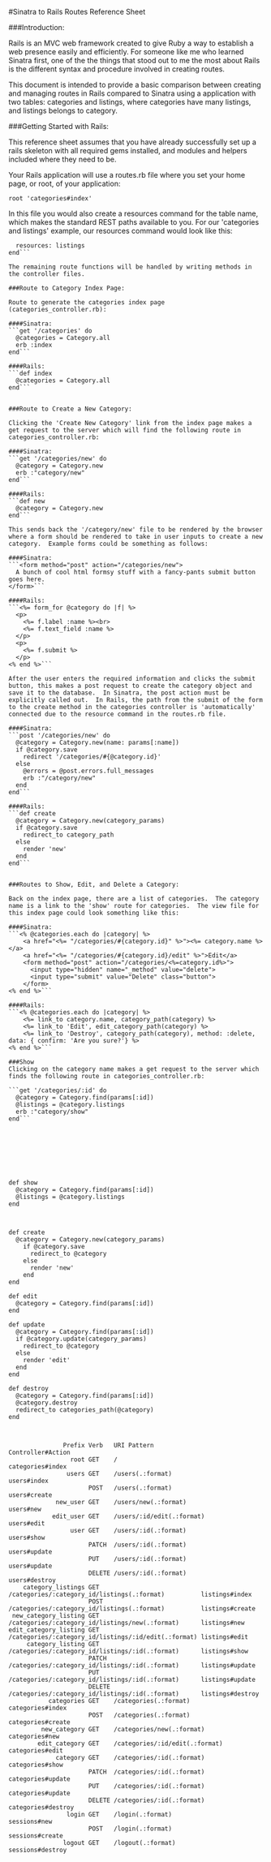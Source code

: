 
#Sinatra to Rails Routes Reference Sheet

###Introduction:

Rails is an MVC web framework created to give Ruby a way to establish a web presence easily and efficiently.  For someone like me who learned Sinatra first, one of the the things that stood out to me the most about Rails is the different syntax and procedure involved in creating routes.

This document is intended to provide a basic comparison between creating and managing routes in Rails compared to Sinatra using a application with two tables: categories and listings, where categories have many listings, and listings belongs to category.

###Getting Started with Rails:

This reference sheet assumes that you have already successfully set up a rails skeleton with all required gems installed, and modules and helpers included where they need to be.

Your Rails application will use a routes.rb file where you set your home page, or root, of your application:

```root 'categories#index'```

In this file you would also create a resources command for the table name, which makes the standard REST paths available to you.  For our 'categories and listings' example, our resources command would look like this:

```resources: categories do
  resources: listings
end```

The remaining route functions will be handled by writing methods in the controller files.

###Route to Category Index Page:

Route to generate the categories index page (categories_controller.rb):

####Sinatra:
```get '/categories' do
  @categories = Category.all
  erb :index
end```

####Rails:
```def index
  @categories = Category.all
end```


###Route to Create a New Category:

Clicking the 'Create New Category' link from the index page makes a get request to the server which will find the following route in categories_controller.rb:

####Sinatra:
```get '/categories/new' do
  @category = Category.new
  erb :"category/new"
end```

####Rails:
```def new
  @category = Category.new
end```

This sends back the '/category/new' file to be rendered by the browser where a form should be rendered to take in user inputs to create a new category.  Example forms could be something as follows:

####Sinatra:
```<form method="post" action="/categories/new">
  A bunch of cool html formsy stuff with a fancy-pants submit button goes here.
</form>```

####Rails:
```<%= form_for @category do |f| %>
  <p>
    <%= f.label :name %><br>
    <%= f.text_field :name %>
  </p>
  <p>
    <%= f.submit %>
  </p>
<% end %>```

After the user enters the required information and clicks the submit button, this makes a post request to create the category object and save it to the database.  In Sinatra, the post action must be explicitly called out.  In Rails, the path from the submit of the form to the create method in the categories controller is 'automatically' connected due to the resource command in the routes.rb file.

####Sinatra:
```post '/categories/new' do
  @category = Category.new(name: params[:name])
  if @category.save
    redirect '/categories/#{@category.id}'
  else
    @errors = @post.errors.full_messages
    erb :"/category/new"
  end
end```

####Rails:
```def create
  @category = Category.new(category_params)
  if @category.save
    redirect_to category_path
  else
    render 'new'
  end
end```


###Routes to Show, Edit, and Delete a Category:

Back on the index page, there are a list of categories.  The category name is a link to the 'show' route for categories.  The view file for this index page could look something like this:

####Sinatra:
```<% @categories.each do |category| %>
    <a href="<%= "/categories/#{category.id}" %>"><%= category.name %></a>
    <a href="<%= "/categories/#{category.id}/edit" %>">Edit</a>
    <form method="post" action="/categories/<%=category.id%>">
      <input type="hidden" name="_method" value="delete">
      <input type="submit" value="Delete" class="button">
    </form>
<% end %>```

####Rails:
```<% @categories.each do |category| %>
    <%= link_to category.name, category_path(category) %>
    <%= link_to 'Edit', edit_category_path(category) %>
    <%= link_to 'Destroy', category_path(category), method: :delete, data: { confirm: 'Are you sure?'} %>
<% end %>```

###Show
Clicking on the category name makes a get request to the server which finds the following route in categories_controller.rb:

```get '/categories/:id' do
  @category = Category.find(params[:id])
  @listings = @category.listings
  erb :"category/show"
end```








def show
  @category = Category.find(params[:id])
  @listings = @category.listings
end



def create
  @category = Category.new(category_params)
    if @category.save
      redirect_to @category
    else
      render 'new'
    end
end

def edit
  @category = Category.find(params[:id])
end

def update
  @category = Category.find(params[:id])
  if @category.update(category_params)
    redirect_to @category
  else
    render 'edit'
  end
end

def destroy
  @category = Category.find(params[:id])
  @category.destroy
  redirect_to categories_path(@category)
end



               Prefix Verb   URI Pattern                                          Controller#Action
                 root GET    /                                                    categories#index
                users GET    /users(.:format)                                     users#index
                      POST   /users(.:format)                                     users#create
             new_user GET    /users/new(.:format)                                 users#new
            edit_user GET    /users/:id/edit(.:format)                            users#edit
                 user GET    /users/:id(.:format)                                 users#show
                      PATCH  /users/:id(.:format)                                 users#update
                      PUT    /users/:id(.:format)                                 users#update
                      DELETE /users/:id(.:format)                                 users#destroy
    category_listings GET    /categories/:category_id/listings(.:format)          listings#index
                      POST   /categories/:category_id/listings(.:format)          listings#create
 new_category_listing GET    /categories/:category_id/listings/new(.:format)      listings#new
edit_category_listing GET    /categories/:category_id/listings/:id/edit(.:format) listings#edit
     category_listing GET    /categories/:category_id/listings/:id(.:format)      listings#show
                      PATCH  /categories/:category_id/listings/:id(.:format)      listings#update
                      PUT    /categories/:category_id/listings/:id(.:format)      listings#update
                      DELETE /categories/:category_id/listings/:id(.:format)      listings#destroy
           categories GET    /categories(.:format)                                categories#index
                      POST   /categories(.:format)                                categories#create
         new_category GET    /categories/new(.:format)                            categories#new
        edit_category GET    /categories/:id/edit(.:format)                       categories#edit
             category GET    /categories/:id(.:format)                            categories#show
                      PATCH  /categories/:id(.:format)                            categories#update
                      PUT    /categories/:id(.:format)                            categories#update
                      DELETE /categories/:id(.:format)                            categories#destroy
                login GET    /login(.:format)                                     sessions#new
                      POST   /login(.:format)                                     sessions#create
               logout GET    /logout(.:format)                                    sessions#destroy






